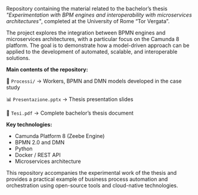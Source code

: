 Repository containing the material related to the bachelor’s thesis *"Experimentation with BPM engines and interoperability with microservices architectures"*, completed at the University of Rome “Tor Vergata”.

The project explores the integration between BPMN engines and microservices architectures, with a particular focus on the Camunda 8 platform.
The goal is to demonstrate how a model-driven approach can be applied to the development of automated, scalable, and interoperable solutions.

**Main contents of the repository:**

🧩 `Processi/` → Workers, BPMN and DMN models developed in the case study

📊 `Presentazione.pptx` → Thesis presentation slides

📄 `Tesi.pdf` → Complete bachelor’s thesis document

**Key technologies:**

* Camunda Platform 8 (Zeebe Engine)
* BPMN 2.0 and DMN
* Python
* Docker / REST API
* Microservices architecture

This repository accompanies the experimental work of the thesis and provides a practical example of business process automation and orchestration using open-source tools and cloud-native technologies.
